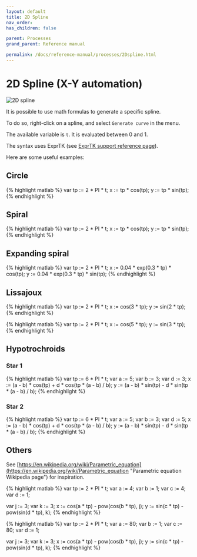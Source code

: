 ```yaml
---
layout: default
title: 2D Spline
nav_order:
has_children: false

parent: Processes
grand_parent: Reference manual

permalink: /docs/reference-manual/processes/2Dspline.html
---
```


# 2D Spline (X-Y automation)

![2D spline](/score-docs/assets/images/reference-manual/processes/2Dspline.png "2D spline example")

It is possible to use math formulas to generate a specific spline. 

To do so, right-click on a spline, and select `Generate curve` in the menu. 

The available variable is `t`. It is evaluated between 0 and 1.

The syntax uses ExprTK (see [ExprTK support reference page](/score-docs/docs/reference-manual/references/exprtk.html "ExprTK ref page")).

Here are some useful examples:

## Circle

{% highlight matlab %}
var tp :=  2 * PI * t;
x := tp * cos(tp);
y := tp * sin(tp);
{% endhighlight %}

## Spiral

{% highlight matlab %}
var tp :=  2 * PI * t;
x := tp * cos(tp);
y := tp * sin(tp);
{% endhighlight %}

## Expanding spiral

{% highlight matlab %}
var tp :=  2 * PI * t;
x := 0.04 * exp(0.3 * tp) * cos(tp);
y := 0.04 * exp(0.3 * tp) * sin(tp);
{% endhighlight %}

## Lissajoux

{% highlight matlab %}
var tp :=  2 * PI * t;
x := cos(3 * tp);
y := sin(2 * tp);
{% endhighlight %}

{% highlight matlab %}
var tp :=  2 * PI * t;
x := cos(5 * tp);
y := sin(3 * tp);
{% endhighlight %}

## Hypotrochroids

### Star 1
{% highlight matlab %}
var tp := 6 * PI * t;
var a := 5;
var b := 3;
var d := 3;
x := (a - b) * cos(tp) + d * cos(tp * (a - b) / b);
y := (a - b) * sin(tp) - d * sin(tp * (a - b) / b);
{% endhighlight %}

### Star 2
{% highlight matlab %}
var tp := 6 * PI * t;
var a := 5;
var b := 3;
var d := 5;
x := (a - b) * cos(tp) + d * cos(tp * (a - b) / b);
y := (a - b) * sin(tp) - d * sin(tp * (a - b) / b);
{% endhighlight %}

## Others

See [https://en.wikipedia.org/wiki/Parametric_equation](https://en.wikipedia.org/wiki/Parametric_equation "Parametric equation Wikipedia page") for inspiration.

{% highlight matlab %}
var tp := 2 * PI * t;
var a := 4;
var b := 1;
var c := 4;
var d := 1;

var j := 3;
var k := 3;
x := cos(a * tp) - pow(cos(b * tp), j);
y := sin(c * tp) - pow(sin(d * tp), k);
{% endhighlight %}

{% highlight matlab %}
var tp := 2 * PI * t;
var a := 80;
var b := 1;
var c := 80;
var d := 1;

var j := 3;
var k := 3;
x := cos(a * tp) - pow(cos(b * tp), j);
y := sin(c * tp) - pow(sin(d * tp), k);
{% endhighlight %}